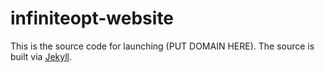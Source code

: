 # infiniteopt-website
This is the source code for launching (PUT DOMAIN HERE). The source is built via [Jekyll](https://jekyllrb.com/).
